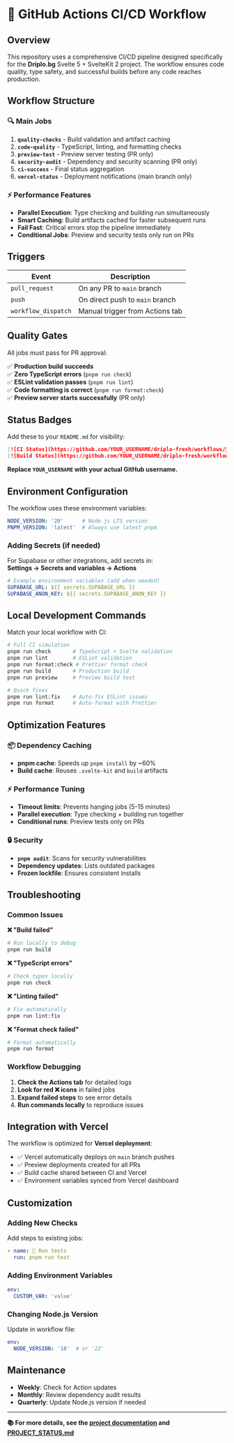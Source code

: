 # 🚀 GitHub Actions CI/CD Workflow

## Overview

This repository uses a comprehensive CI/CD pipeline designed specifically for the **Driplo.bg** Svelte 5 + SvelteKit 2 project. The workflow ensures code quality, type safety, and successful builds before any code reaches production.

## Workflow Structure

### 🔍 Main Jobs

1. **`quality-checks`** - Build validation and artifact caching
2. **`code-quality`** - TypeScript, linting, and formatting checks  
3. **`preview-test`** - Preview server testing (PR only)
4. **`security-audit`** - Dependency and security scanning (PR only)
5. **`ci-success`** - Final status aggregation
6. **`vercel-status`** - Deployment notifications (main branch only)

### ⚡ Performance Features

- **Parallel Execution**: Type checking and building run simultaneously
- **Smart Caching**: Build artifacts cached for faster subsequent runs
- **Fail Fast**: Critical errors stop the pipeline immediately
- **Conditional Jobs**: Preview and security tests only run on PRs

## Triggers

| Event | Description |
|-------|-------------|
| `pull_request` | On any PR to `main` branch |
| `push` | On direct push to `main` branch |
| `workflow_dispatch` | Manual trigger from Actions tab |

## Quality Gates

All jobs must pass for PR approval:

✅ **Production build succeeds**  
✅ **Zero TypeScript errors** (`pnpm run check`)  
✅ **ESLint validation passes** (`pnpm run lint`)  
✅ **Code formatting is correct** (`pnpm run format:check`)  
✅ **Preview server starts successfully** (PR only)

## Status Badges

Add these to your `README.md` for visibility:

```markdown
[![CI Status](https://github.com/YOUR_USERNAME/driplo-fresh/workflows/🚀%20CI/CD%20Pipeline/badge.svg)](https://github.com/YOUR_USERNAME/driplo-fresh/actions)
[![Build Status](https://github.com/YOUR_USERNAME/driplo-fresh/workflows/🚀%20CI/CD%20Pipeline/badge.svg?event=push)](https://github.com/YOUR_USERNAME/driplo-fresh/actions)
```

**Replace `YOUR_USERNAME` with your actual GitHub username.**

## Environment Configuration

The workflow uses these environment variables:

```yaml
NODE_VERSION: '20'      # Node.js LTS version
PNPM_VERSION: 'latest'  # Always use latest pnpm
```

### Adding Secrets (if needed)

For Supabase or other integrations, add secrets in:  
**Settings → Secrets and variables → Actions**

```yaml
# Example environment variables (add when needed)
SUPABASE_URL: ${{ secrets.SUPABASE_URL }}
SUPABASE_ANON_KEY: ${{ secrets.SUPABASE_ANON_KEY }}
```

## Local Development Commands

Match your local workflow with CI:

```bash
# Full CI simulation
pnpm run check       # TypeScript + Svelte validation
pnpm run lint        # ESLint validation  
pnpm run format:check # Prettier format check
pnpm run build       # Production build
pnpm run preview     # Preview build test

# Quick fixes
pnpm run lint:fix    # Auto-fix ESLint issues
pnpm run format      # Auto-format with Prettier
```

## Optimization Features

### 📦 Dependency Caching
- **pnpm cache**: Speeds up `pnpm install` by ~60%
- **Build cache**: Reuses `.svelte-kit` and `build` artifacts

### ⚡ Performance Tuning
- **Timeout limits**: Prevents hanging jobs (5-15 minutes)
- **Parallel execution**: Type checking + building run together
- **Conditional runs**: Preview tests only on PRs

### 🔒 Security
- **`pnpm audit`**: Scans for security vulnerabilities
- **Dependency updates**: Lists outdated packages
- **Frozen lockfile**: Ensures consistent installs

## Troubleshooting

### Common Issues

**❌ "Build failed"**
```bash
# Run locally to debug
pnpm run build
```

**❌ "TypeScript errors"**
```bash
# Check types locally
pnpm run check
```

**❌ "Linting failed"**
```bash
# Fix automatically
pnpm run lint:fix
```

**❌ "Format check failed"**
```bash
# Format automatically
pnpm run format
```

### Workflow Debugging

1. **Check the Actions tab** for detailed logs
2. **Look for red ❌ icons** in failed jobs
3. **Expand failed steps** to see error details
4. **Run commands locally** to reproduce issues

## Integration with Vercel

The workflow is optimized for **Vercel deployment**:

- ✅ Vercel automatically deploys on `main` branch pushes
- ✅ Preview deployments created for all PRs
- ✅ Build cache shared between CI and Vercel
- ✅ Environment variables synced from Vercel dashboard

## Customization

### Adding New Checks

Add steps to existing jobs:

```yaml
- name: 🧪 Run tests
  run: pnpm run test
```

### Adding Environment Variables

```yaml
env:
  CUSTOM_VAR: 'value'
```

### Changing Node.js Version

Update in workflow file:

```yaml
env:
  NODE_VERSION: '18'  # or '22'
```

## Maintenance

- **Weekly**: Check for Action updates
- **Monthly**: Review dependency audit results  
- **Quarterly**: Update Node.js version if needed

---

**📚 For more details, see the [project documentation](../README.md) and [PROJECT_STATUS.md](../PROJECT_STATUS.md)**